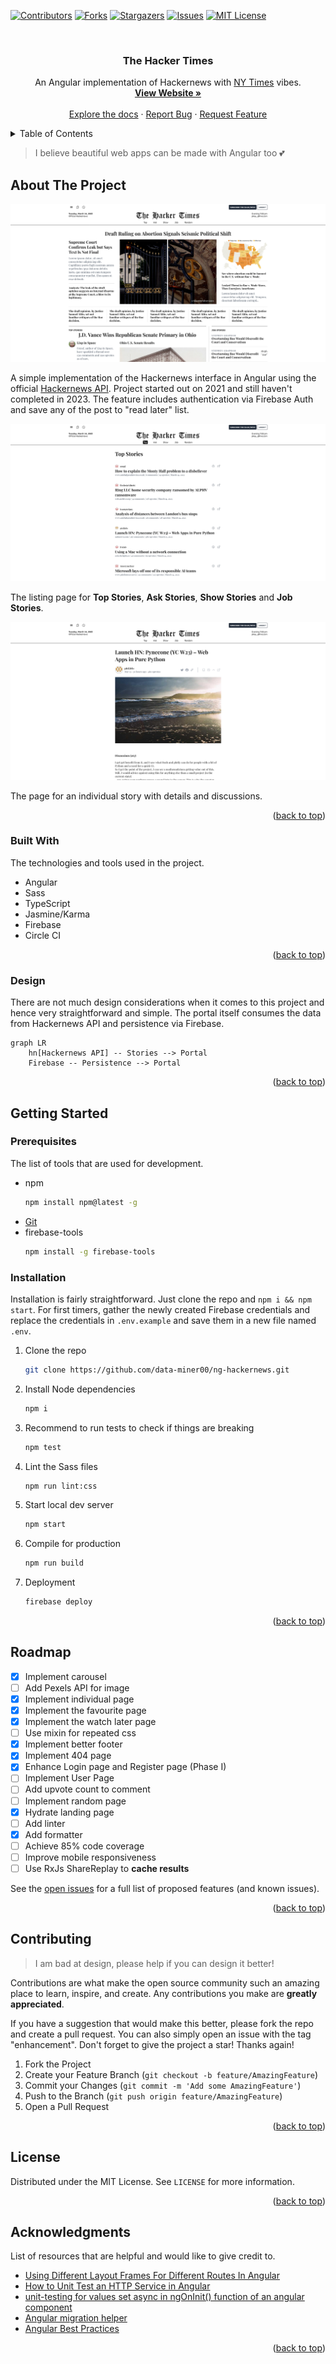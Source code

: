 <a name="readme-top"></a>

<!-- PROJECT SHIELDS -->

[![Contributors][contributors-shield]][contributors-url]
[![Forks][forks-shield]][forks-url]
[![Stargazers][stars-shield]][stars-url]
[![Issues][issues-shield]][issues-url]
[![MIT License][license-shield]][license-url]

<!-- PROJECT LOGO -->
<br />
<div align="center">
  <h3 align="center">The Hacker Times</h3>

  <p align="center">
    An Angular implementation of Hackernews with <a href="https://www.nytimes.com/">NY Times</a> vibes.
    <br />
    <a href="https://hn.mumk.dev"><strong>View Website »</strong></a>
    <br />
    <br />
    <a href="https://github.com/data-miner00/ng-hackernews">Explore the docs</a>
    ·
    <a href="https://github.com/data-miner00/ng-hackernews/issues">Report Bug</a>
    ·
    <a href="https://github.com/data-miner00/ng-hackernews/issues">Request Feature</a>
  </p>
</div>

<!-- TABLE OF CONTENTS -->
<details>
  <summary>Table of Contents</summary>
  <ol>
    <li>
      <a href="#about-the-project">About The Project</a>
      <ul>
        <li><a href="#built-with">Built With</a></li>
        <li><a href="#design">Design</a></li>
      </ul>
    </li>
    <li>
      <a href="#getting-started">Getting Started</a>
      <ul>
        <li><a href="#prerequisites">Prerequisites</a></li>
        <li><a href="#installation">Installation</a></li>
      </ul>
    </li>
    <li><a href="#usage">Usage</a></li>
    <li><a href="#roadmap">Roadmap</a></li>
    <li><a href="#contributing">Contributing</a></li>
    <li><a href="#license">License</a></li>
    <li><a href="#acknowledgments">Acknowledgments</a></li>
  </ol>
</details>

> I believe beautiful web apps can be made with Angular too 💕

<!-- ABOUT THE PROJECT -->

## About The Project

![Landing Page](/images/landing-page.png)

A simple implementation of the Hackernews interface in Angular using the official [Hackernews API](https://github.com/HackerNews/API). Project started out on 2021 and still haven't completed in 2023. The feature includes authentication via Firebase Auth and save any of the post to "read later" list.

![Stories List](/images/story-list.png)

The listing page for **Top Stories**, **Ask Stories**, **Show Stories** and **Job Stories**.

![Story Page](/images/story-page.png)

The page for an individual story with details and discussions.

<p align="right">(<a href="#readme-top">back to top</a>)</p>

### Built With

The technologies and tools used in the project.

- Angular
- Sass
- TypeScript
- Jasmine/Karma
- Firebase
- Circle CI

<p align="right">(<a href="#readme-top">back to top</a>)</p>

<!-- DESIGN -->

### Design

There are not much design considerations when it comes to this project and hence very straightforward and simple. The portal itself consumes the data from Hackernews API and persistence via Firebase.

```mermaid
graph LR
    hn[Hackernews API] -- Stories --> Portal
    Firebase -- Persistence --> Portal
```

<p align="right">(<a href="#readme-top">back to top</a>)</p>

<!-- GETTING STARTED -->

## Getting Started

### Prerequisites

The list of tools that are used for development.

- npm
  ```sh
  npm install npm@latest -g
  ```
- [Git](https://git-scm.com/downloads)
- firebase-tools
  ```sh
  npm install -g firebase-tools
  ```

### Installation

Installation is fairly straightforward. Just clone the repo and `npm i && npm start`. For first timers, gather the newly created Firebase credentials and replace the credentials in `.env.example` and save them in a new file named `.env`.

1. Clone the repo
   ```sh
   git clone https://github.com/data-miner00/ng-hackernews.git
   ```
2. Install Node dependencies
   ```sh
   npm i
   ```
3. Recommend to run tests to check if things are breaking
   ```sh
   npm test
   ```
4. Lint the Sass files
   ```sh
   npm run lint:css
   ```
5. Start local dev server
   ```sh
   npm start
   ```
6. Compile for production
   ```sh
   npm run build
   ```
7. Deployment
   ```sh
   firebase deploy
   ```

<p align="right">(<a href="#readme-top">back to top</a>)</p>

<!-- ROADMAP -->

## Roadmap

- [x] Implement carousel
- [ ] Add Pexels API for image
- [x] Implement individual page
- [x] Implement the favourite page
- [x] Implement the watch later page
- [ ] Use mixin for repeated css
- [x] Implement better footer
- [x] Implement 404 page
- [x] Enhance Login page and Register page (Phase I)
- [ ] Implement User Page
- [ ] Add upvote count to comment
- [ ] Implement random page
- [x] Hydrate landing page
- [ ] Add linter
- [x] Add formatter
- [ ] Achieve 85% code coverage
- [ ] Improve mobile responsiveness
- [ ] Use RxJs ShareReplay to **cache results**

See the [open issues](https://github.com/data-miner00/ng-hackernews/issues) for a full list of proposed features (and known issues).

<p align="right">(<a href="#readme-top">back to top</a>)</p>

<!-- CONTRIBUTING -->

## Contributing

> I am bad at design, please help if you can design it better!

Contributions are what make the open source community such an amazing place to learn, inspire, and create. Any contributions you make are **greatly appreciated**.

If you have a suggestion that would make this better, please fork the repo and create a pull request. You can also simply open an issue with the tag "enhancement".
Don't forget to give the project a star! Thanks again!

1. Fork the Project
2. Create your Feature Branch (`git checkout -b feature/AmazingFeature`)
3. Commit your Changes (`git commit -m 'Add some AmazingFeature'`)
4. Push to the Branch (`git push origin feature/AmazingFeature`)
5. Open a Pull Request

<p align="right">(<a href="#readme-top">back to top</a>)</p>

<!-- LICENSE -->

## License

Distributed under the MIT License. See `LICENSE` for more information.

<p align="right">(<a href="#readme-top">back to top</a>)</p>

<!-- ACKNOWLEDGMENTS -->

## Acknowledgments

List of resources that are helpful and would like to give credit to.

- [Using Different Layout Frames For Different Routes In Angular](https://javascript.plainenglish.io/using-different-layout-frames-for-different-routes-in-angular-d96ed096c633)
- [How to Unit Test an HTTP Service in Angular](https://braydoncoyer.dev/blog/how-to-unit-test-an-http-service-in-angular)
- [unit-testing for values set async in ngOnInit() function of an angular component](https://stackoverflow.com/questions/44294960/unit-testing-for-values-set-async-in-ngoninit-function-of-an-angular-component)
- [Angular migration helper](https://update.angular.io/)
- [Angular Best Practices](https://app.pluralsight.com/library/courses/best-angular-practices/table-of-contents)

<p align="right">(<a href="#readme-top">back to top</a>)</p>

<!-- MARKDOWN LINKS & IMAGES -->

[contributors-shield]: https://img.shields.io/github/contributors/data-miner00/ng-hackernews.svg?style=for-the-badge
[contributors-url]: https://github.com/data-miner00/ng-hackernews/graphs/contributors
[forks-shield]: https://img.shields.io/github/forks/data-miner00/ng-hackernews.svg?style=for-the-badge
[forks-url]: https://github.com/data-miner00/ng-hackernews/network/members
[stars-shield]: https://img.shields.io/github/stars/data-miner00/ng-hackernews.svg?style=for-the-badge
[stars-url]: https://github.com/data-miner00/ng-hackernews/stargazers
[issues-shield]: https://img.shields.io/github/issues/data-miner00/ng-hackernews.svg?style=for-the-badge
[issues-url]: https://github.com/data-miner00/ng-hackernews/issues
[license-shield]: https://img.shields.io/github/license/data-miner00/ng-hackernews.svg?style=for-the-badge
[license-url]: https://github.com/data-miner00/ng-hackernews/blob/master/LICENSE
[product-screenshot]: images/screenshot.png

